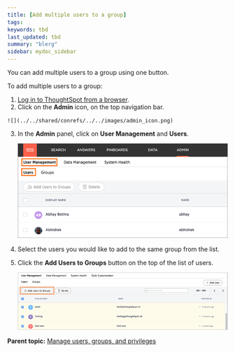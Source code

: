 ```yaml
---
title: [Add multiple users to a group]
tags: 
keywords: tbd
last_updated: tbd
summary: "blerg"
sidebar: mydoc_sidebar
---
```

You can add multiple users to a group using one button.

To add multiple users to a group:

1.   [Log in to ThoughtSpot from a browser](../setup/accessing.html#).
2.   Click on the **Admin** icon, on the top navigation bar.

    ![](../../shared/conrefs/../../images/admin_icon.png)

3.  In the **Admin** panel, click on **User Management** and **Users**.

     ![](../../shared/conrefs/../../images/manage_users_3.2.png "Manage Users")

4.   Select the users you would like to add to the same group from the list.
5.   Click the **Add Users to Groups** button on the top of the list of users.

     ![](../../images/add_multiple_users_to_a_group.png "Add a new User")


**Parent topic:** [Manage users, groups, and privileges](../../admin/users_groups/about_users_groups.html)
